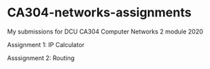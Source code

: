 # CA304-networks-assignments
My submissions for DCU CA304 Computer Networks 2 module 2020

Assignment 1: IP Calculator

Asssignment 2: Routing
